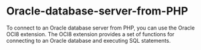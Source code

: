# Oracle-database-server-from-PHP
To connect to an Oracle database server from PHP, you can use the Oracle OCI8 extension. The OCI8 extension provides a set of functions for connecting to an Oracle database and executing SQL statements.

